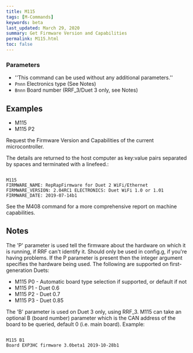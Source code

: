 ```yaml
---
title: M115
tags: [M-Commands] 
keywords: beta 
last_updated: March 29, 2020 
summary: Get Firmware Version and Capabilities 
permalink: M115.html
toc: false 
---
```



### Parameters

* ''This command can be used without any additional parameters.''
* `Pnnn` Electronics type (See Notes)
* `Bnnn` Board number (RRF_3/Duet 3 only, see Notes)

## Examples

* M115
* M115 P2

Request the Firmware Version and Capabilities of the current microcontroller.

The details are returned to the host computer as key:value pairs separated by spaces and terminated with a linefeed.:

```

M115
FIRMWARE_NAME: RepRapFirmware for Duet 2 WiFi/Ethernet FIRMWARE_VERSION: 2.04RC1 ELECTRONICS: Duet WiFi 1.0 or 1.01 FIRMWARE_DATE: 2019-07-14b1

```

See the M408 command for a more comprehensive report on machine capabilities.

## Notes

The 'P' parameter is used tell the firmware about the hardware on which it is running, if RRF can't identify it. Should only be used in config.g, if you're having problems. If the P parameter is present then the integer argument specifies the hardware being used. The following are supported on first-generation Duets:

* M115 P0 - Automatic board type selection if supported, or default if not
* M115 P1 - Duet 0.6
* M115 P2 - Duet 0.7
* M115 P3 - Duet 0.85

The 'B' parameter is used on Duet 3 only, using RRF_3. M115 can take an optional B (board number) parameter which is the CAN address of the board to be queried, default 0 (i.e. main board). Example:

```

M115 B1
Board EXP3HC firmware 3.0beta1 2019-10-28b1

```

